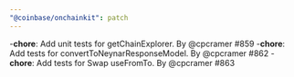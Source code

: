 ```yaml
---
"@coinbase/onchainkit": patch
---
```


-**chore**: Add unit tests for getChainExplorer. By @cpcramer #859
-**chore**: Add tests for convertToNeynarResponseModel. By @cpcramer #862
-**chore**: Add tests for Swap useFromTo. By @cpcramer #863

